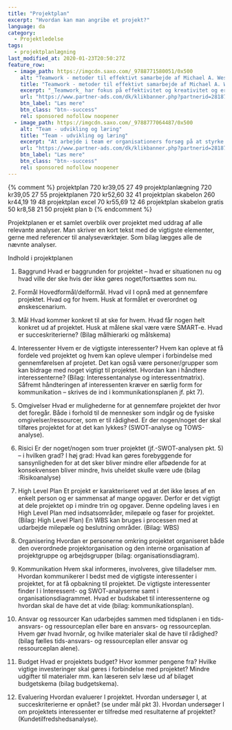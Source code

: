 ```yaml
---
title: "Projektplan"
excerpt: "Hvordan kan man angribe et projekt?"
language: da
category:
  - Projektledelse
tags:
  - projektplanlægning
last_modified_at: 2020-01-23T20:50:27Z
feature_row:
  - image_path: https://imgcdn.saxo.com/_9788771580051/0x500
    alt: "Teamwork - metoder til effektivt samarbejde af Michael A. West"
    title: "Teamwork - metoder til effektivt samarbejde af Michael A. West"
    excerpt: "_Teamwork_ har fokus på effektivitet og kreativitet og er for alle, der på den ene eller anden måde bruger teamwork i deres dagligdag. Bogen er fyldt med praktiske eksempler og teori, der kan hjælpe et team med at opstille mål og opnå dem."
    url: "https://www.partner-ads.com/dk/klikbanner.php?partnerid=28187&bannerid=43264&htmlurl=https://www.saxo.com/dk/teamwork_michael-a-west_haeftet_9788771580051"
    btn_label: "Læs mere"
    btn_class: "btn--success"
    rel: sponsored nofollow noopener
  - image_path: https://imgcdn.saxo.com/_9788777064487/0x500
    alt: "Team - udvikling og læring"
    title: "Team - udvikling og læring"
    excerpt: "At arbejde i team er organisationers forsøg på at styrke udvikling af faglige og personlige potentialer og kompetencer. Bogens formål er at give svar på, hvordan udvikling og læring i team kan blive en succes, fx om sporten er en passende metafor til at fremme teamudvikling og læring og forståelse af samarbejde samt om team på arbejdspladsen kan skabe nye fortællinger om medarbejdernes måde at se på samarbejde og gensidig udvikling."
    url: "https://www.partner-ads.com/dk/klikbanner.php?partnerid=28187&bannerid=43264&htmlurl=https://www.saxo.com/dk/team-udvikling-og-laering_morten-bertelsen-red-reinhard-stelter-red_haeftet_9788777064487"
    btn_label: "Læs mere"
    btn_class: "btn--success"
    rel: sponsored nofollow noopener
---
```


{% comment %}
projektplan
720
kr39,05
27
49
projektplanlægning
720
kr39,05
27
55
projektplanen
720
kr52,60
32
41
projektplan skabelon
260
kr44,19
19
48
projektplan excel
70
kr55,69
12
46
projektplan skabelon gratis
50
kr8,58
21
50
projekt plan b
{% endcomment %}

Projektplanen er et samlet overblik over projektet med uddrag af alle relevante analyser. Man
skriver en kort tekst med de vigtigste elementer, gerne med referencer til analyseværktøjer. Som
bilag lægges alle de nævnte analyser.

Indhold i projektplanen
1. Baggrund
Hvad er baggrunden for projektet – hvad er situationen nu og hvad ville der ske hvis der ikke
gøres noget/fortsættes som nu.
2. Formål
Hovedformål/delformål. Hvad vil I opnå med at gennemføre projektet. Hvad og for hvem. Husk at
formålet er overordnet og ønskescenarium.
3. Mål
Hvad kommer konkret til at ske for hvem. Hvad får nogen helt konkret ud af projektet. Husk at
målene skal være være SMART-e. Hvad er succeskriterierne? (Bilag målhierarki og målskema)
4. Interessenter
Hvem er de vigtigste interessenter? Hvem kan opleve at få fordele ved projektet og hvem kan
opleve ulemper i forbindelse med gennemførelsen af projetet. Det kan også være
personer/grupper som kan bidrage med noget vigtigt til projektet. Hvordan kan i håndtere
interessenterne? (Bilag: Interessentanalyse og interessentmatrix). Såfremt håndteringen af
interessenten kræver en særlig form for kommunikation – skrives de ind i
kommunikationsplanen jf. pkt 7).
5. Omgivelser
Hvad er mulighederne for at gennemføre projektet der hvor det foregår. Både i forhold til de
mennesker som indgår og de fysiske omgivelser/ressourcer, som er til rådighed. Er der
nogen/noget der skal tilføres projektet for at det kan lykkes? (SWOT-analyse og TOWS-analyse).
 
6. Risici
Er der noget/nogen som truer projektet (jf.-SWOT-analysen pkt. 5) – i hvilken grad? I høj grad:
Hvad kan gøres forebyggende for sansynligheden for at det sker bliver mindre eller afbødende
for at konsekvensen bliver mindre, hvis uheldet skulle være ude (bilag :Risikoanalyse)
7. High Level Plan
Et projekt er karakteriseret ved at det ikke løses af en enkelt person og er sammensat af mange
opgaver. Derfor er det vigtigt at dele projektet op i mindre trin og opgaver. Denne opdeling laves i
en High Level Plan med indsatsområder, milepæle og faser for projektet. (Bilag: High Level Plan)
En WBS kan bruges i processen med at udarbejde milepæle og beslutning områder. (Bilag: WBS)
8. Organisering
Hvordan er personerne omkring projektet organiseret både den overordnede projektorganisation
og den interne organisation af projektgruppe og arbejdsgrupper (bilag: organisationsdiagram).
9. Kommunikation
Hvem skal informeres, involveres, give tilladelser mm. Hvordan kommunikerer I bedst med de
vigtigste interessenter i projektet, for at få opbakning til projektet.
De vigtigste interessenter finder I i Interessent- og SWOT-analyserne samt i
organisationsdiagrammet. Hvad er budskabet til interessenterne og hvordan skal de have det at
vide (bilag: kommunikationsplan).
10. Ansvar og ressourcer
Kan udarbejdes sammen med tidsplanen i en tids-ansvars- og ressourceplan eller bare en
ansvars- og ressourceplan. Hvem gør hvad hvornår, og hvilke materialer skal de have til
rådighed? (bilag fælles tids-ansvars- og ressourceplan eller ansvar og ressourceplan alene).
 
11. Budget
Hvad er projektets budget? Hvor kommer pengene fra? Hvilke vigtige investeringer skal gøres i
forbindelse med projektet? Mindre udgifter til materialer mm. kan læseren selv læse ud af bilaget
budgetskema (bilag budgetskema).
12. Evaluering
Hvordan evaluerer I projektet. Hvordan undersøger I, at succeskriterierne er opnået? (se under
mål pkt 3). Hvordan undersøger I om projektets interessenter er tilfredse med resultaterne af
projektet? (Kundetilfredshedsanalyse).
